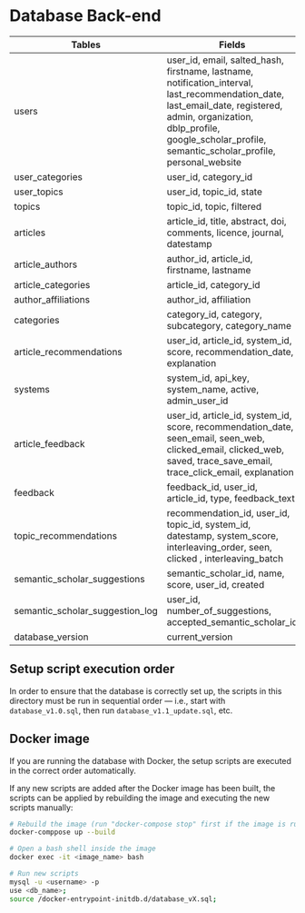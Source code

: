 # Database Back-end

| Tables | Fields |
| ------------- | ------------- |
| users | user_id, email, salted_hash, firstname, lastname, notification_interval, last_recommendation_date, last_email_date, registered, admin, organization, dblp_profile, google_scholar_profile, semantic_scholar_profile, personal_website|
| user_categories | user_id, category_id |
| user_topics | user_id, topic_id, state |
| topics | topic_id, topic, filtered |
| articles | article_id, title, abstract, doi, comments, licence, journal, datestamp |
| article_authors | author_id, article_id, firstname, lastname |
| article_categories | article_id, category_id |
| author_affiliations | author_id, affiliation |
| categories | category_id, category, subcategory, category_name |
| article_recommendations | user_id, article_id, system_id, score, recommendation_date, explanation |
| systems | system_id, api_key, system_name, active, admin_user_id |
| article_feedback | user_id, article_id, system_id, score, recommendation_date, seen_email, seen_web, clicked_email, clicked_web, saved, trace_save_email, trace_click_email, explanation |
| feedback | feedback_id, user_id, article_id, type, feedback_text |
| topic_recommendations | recommendation_id, user_id, topic_id, system_id, datestamp, system_score, interleaving_order, seen, clicked , interleaving_batch |
| semantic_scholar_suggestions | semantic_scholar_id, name, score, user_id, created |
| semantic_scholar_suggestion_log | user_id, number_of_suggestions, accepted_semantic_scholar_id |
| database_version | current_version |

## Setup script execution order

In order to ensure that the database is correctly set up, the scripts in this directory must be run in sequential order &mdash; 
i.e., start with `database_v1.0.sql`, then run `database_v1.1_update.sql`, etc.

## Docker image

If you are running the database with Docker, the setup scripts are executed in the correct order automatically. 

If any new scripts are added after the Docker image has been built, the scripts can be applied by rebuilding the image
and executing the new scripts manually:

```sh
# Rebuild the image (run "docker-compose stop" first if the image is running) 
docker-comppose up --build

# Open a bash shell inside the image
docker exec -it <image_name> bash

# Run new scripts
mysql -u <username> -p
use <db_name>;
source /docker-entrypoint-initdb.d/database_vX.sql;
```